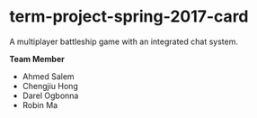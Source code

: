 # term-project-spring-2017-card

A multiplayer battleship game with an integrated chat system.  

**Team Member**
* Ahmed Salem
* Chengjiu Hong
* Darel Ogbonna
* Robin Ma

